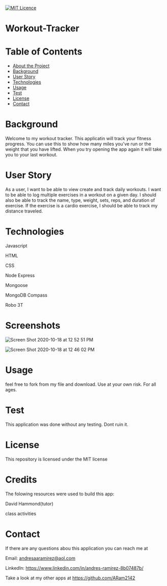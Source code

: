 [![MIT Licence](https://badges.frapsoft.com/os/mit/mit.png?v=103)](https://opensource.org/licenses/mit-license.php)

# Workout-Tracker

# Table of Contents
* [About the Project](#about-the-project)
* [Background](#background)
* [User Story](#User-Story)
* [Technologies](#Technologies)
* [Usage](#Usage)
* [Test](#Test)
* [License](#license)
* [Contact](#contatct)

# Background

Welcome to my workout tracker. This applicatin will track your fitness progress. You can use this to show how many miles you've run or the weight that you have lifted. When you try opening the app again it will take you to your last workout.

# User Story

As a user, I want to be able to view create and track daily workouts. I want to be able to log multiple exercises in a workout on a given day. I should also be able to track the name, type, weight, sets, reps, and duration of exercise. If the exercise is a cardio exercise, I should be able to track my distance traveled.

# Technologies

Javascript

HTML

CSS

Node Express

Mongoose

MongoDB Compass

Robo 3T



# Screenshots
![Screen Shot 2020-10-18 at 12 52 51 PM](https://user-images.githubusercontent.com/65634748/96374452-f58a6900-1140-11eb-9e4e-726761436995.png)

![Screen Shot 2020-10-18 at 12 46 02 PM](https://user-images.githubusercontent.com/65634748/96374316-025a8d00-1140-11eb-9e00-a15ceb6ad5a4.png)


# Usage
feel free to fork from my file and download. Use at your own risk. For all ages.

# Test
This application was done without any testing. Dont ruin it.

# License
This repository is licensed under the MIT license

# Credits
The folowing resources were used to build this app:

David Hammond(tutor)

class activities

# Contact
If there are any questions abou this application you can reach me at

Email: andresaaramirez@aol.com

LinkedIn: https://www.linkedin.com/in/andres-ramirez-8b07487b/

Take a look at my other apps at https://github.com/ARam2142
